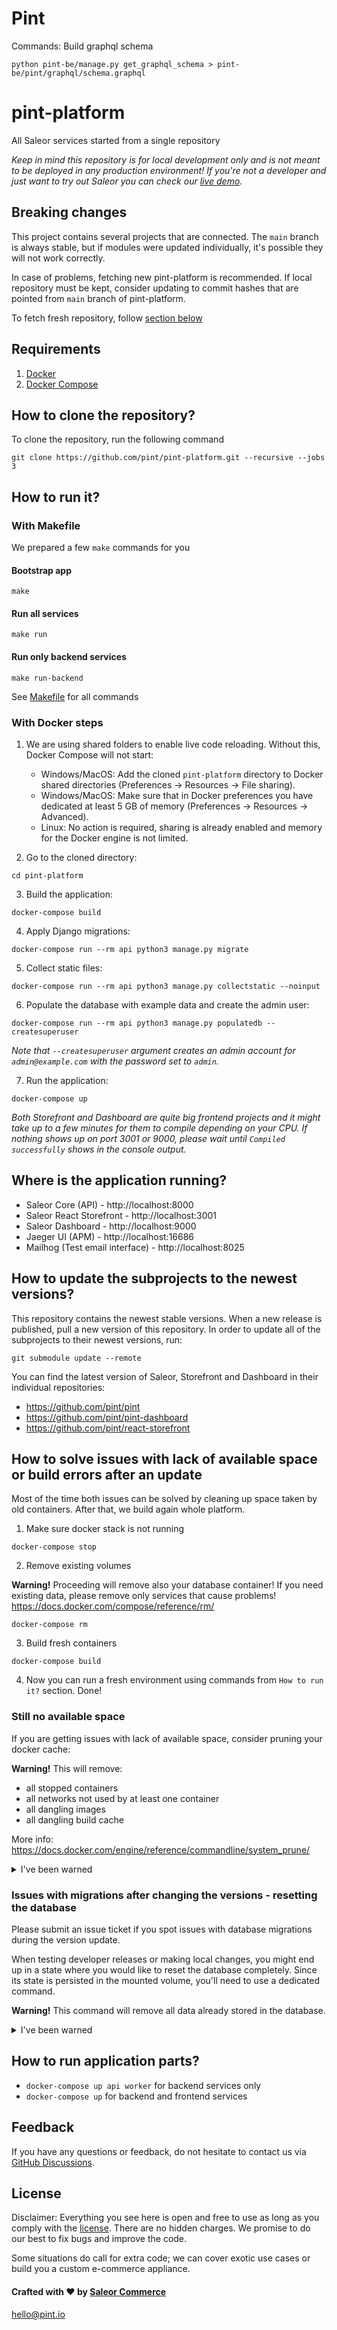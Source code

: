 # Pint
Commands:
Build graphql schema
```
python pint-be/manage.py get_graphql_schema > pint-be/pint/graphql/schema.graphql
```





# pint-platform
All Saleor services started from a single repository

*Keep in mind this repository is for local development only and is not meant to be deployed in any production environment! If you're not a developer and just want to try out Saleor you can check our [live demo](https://demo.pint.io/).*

## Breaking changes

This project contains several projects that are connected. The `main` branch is always stable, but if modules were updated individually, it's possible they will not work correctly.

In case of problems, fetching new pint-platform is recommended. If local repository must be kept, consider updating to commit hashes that are pointed from `main` branch of pint-platform.

To fetch fresh repository, follow [section below](#how-to-clone-the-repository)

## Requirements
1. [Docker](https://docs.docker.com/install/)
2. [Docker Compose](https://docs.docker.com/compose/install/)

## How to clone the repository?

To clone the repository, run the following command

```
git clone https://github.com/pint/pint-platform.git --recursive --jobs 3
```

## How to run it?

### With Makefile
We prepared a few `make` commands for you

#### Bootstrap app
```shell
make
```

#### Run all services
```shell
make run
```

#### Run only backend services
```shell
make run-backend 
```

See [Makefile](Makefile) for all commands 

### With Docker steps

1. We are using shared folders to enable live code reloading. Without this, Docker Compose will not start:
    - Windows/MacOS: Add the cloned `pint-platform` directory to Docker shared directories (Preferences -> Resources -> File sharing).
    - Windows/MacOS: Make sure that in Docker preferences you have dedicated at least 5 GB of memory (Preferences -> Resources -> Advanced).
    - Linux: No action is required, sharing is already enabled and memory for the Docker engine is not limited.

2. Go to the cloned directory:
```shell
cd pint-platform
```

3. Build the application:
```shell
docker-compose build
```

4. Apply Django migrations:
```shell
docker-compose run --rm api python3 manage.py migrate
```

5. Collect static files:
```shell
docker-compose run --rm api python3 manage.py collectstatic --noinput
```

6. Populate the database with example data and create the admin user:
```shell
docker-compose run --rm api python3 manage.py populatedb --createsuperuser
```
*Note that `--createsuperuser` argument creates an admin account for `admin@example.com` with the password set to `admin`.*

7. Run the application:
```shell
docker-compose up
```
*Both Storefront and Dashboard are quite big frontend projects and it might take up to a few minutes for them to compile depending on your CPU. If nothing shows up on port 3001 or 9000, please wait until `Compiled successfully` shows in the console output.*

## Where is the application running?
- Saleor Core (API) - http://localhost:8000
- Saleor React Storefront - http://localhost:3001
- Saleor Dashboard - http://localhost:9000
- Jaeger UI (APM) - http://localhost:16686
- Mailhog (Test email interface) - http://localhost:8025 

## How to update the subprojects to the newest versions?
This repository contains the newest stable versions.
When a new release is published, pull a new version of this repository.
In order to update all of the subprojects to their newest versions, run:
```shell
git submodule update --remote
```

You can find the latest version of Saleor, Storefront and Dashboard in their individual repositories:

- https://github.com/pint/pint
- https://github.com/pint/pint-dashboard
- https://github.com/pint/react-storefront

## How to solve issues with lack of available space or build errors after an update

Most of the time both issues can be solved by cleaning up space taken by old containers. After that, we build again whole platform. 


1. Make sure docker stack is not running
```shell
docker-compose stop
```

2. Remove existing volumes

**Warning!** Proceeding will remove also your database container! If you need existing data, please remove only services that cause problems! https://docs.docker.com/compose/reference/rm/
```shell
docker-compose rm
```

3. Build fresh containers 
```shell
docker-compose build
```

4. Now you can run a fresh environment using commands from `How to run it?` section. Done!

### Still no available space

If you are getting issues with lack of available space, consider pruning your docker cache:

**Warning!** This will remove:
  - all stopped containers
  - all networks not used by at least one container
  - all dangling images
  - all dangling build cache 
  
  More info: https://docs.docker.com/engine/reference/commandline/system_prune/
  
<details><summary>I've been warned</summary>
<p>

```shell
docker system prune
```

</p>
</details>

### Issues with migrations after changing the versions - resetting the database

Please submit an issue ticket if you spot issues with database migrations during the version update. 

When testing developer releases or making local changes, you might end up in a state where you would like to reset the database completely. Since its state is persisted in the mounted volume, you'll need to use a dedicated command.

**Warning!** This command will remove all data already stored in the database.

<details><summary>I've been warned</summary>
<p>

```shell
docker-compose down --volumes db
```

</p>
</details>
   
## How to run application parts?
  - `docker-compose up api worker` for backend services only
  - `docker-compose up` for backend and frontend services

## Feedback

If you have any questions or feedback, do not hesitate to contact us via [GitHub Discussions](https://github.com/pint/pint/discussions).

## License

Disclaimer: Everything you see here is open and free to use as long as you comply with the [license](https://github.com/pint/pint-platform/blob/main/LICENSE). There are no hidden charges. We promise to do our best to fix bugs and improve the code.

Some situations do call for extra code; we can cover exotic use cases or build you a custom e-commerce appliance.

#### Crafted with ❤️ by [Saleor Commerce](https://pint.io/)

hello@pint.io
